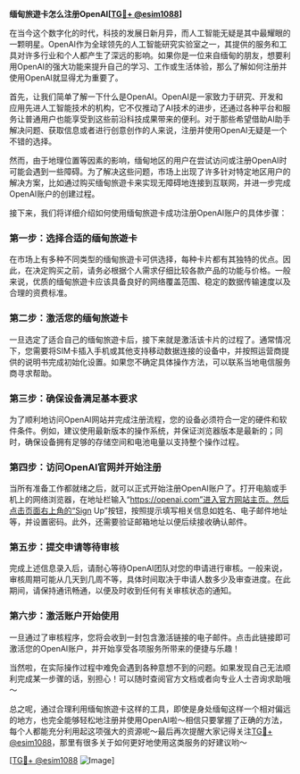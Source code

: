 **缅甸旅遊卡怎么注册OpenAI[[TG💪+ @esim1088](https://t.me/s/esim1088)]**

在当今这个数字化的时代，科技的发展日新月异，而人工智能无疑是其中最耀眼的一颗明星。OpenAI作为全球领先的人工智能研究实验室之一，其提供的服务和工具对许多行业和个人都产生了深远的影响。如果你是一位来自缅甸的朋友，想要利用OpenAI的强大功能来提升自己的学习、工作或生活体验，那么了解如何注册并使用OpenAI就显得尤为重要了。

首先，让我们简单了解一下什么是OpenAI。OpenAI是一家致力于研究、开发和应用先进人工智能技术的机构，它不仅推动了AI技术的进步，还通过各种平台和服务让普通用户也能享受到这些前沿科技成果带来的便利。对于那些希望借助AI助手解决问题、获取信息或者进行创意创作的人来说，注册并使用OpenAI无疑是一个不错的选择。

然而，由于地理位置等因素的影响，缅甸地区的用户在尝试访问或注册OpenAI时可能会遇到一些障碍。为了解决这些问题，市场上出现了许多针对特定地区用户的解决方案，比如通过购买缅甸旅遊卡来实现无障碍地连接到互联网，并进一步完成OpenAI账户的创建过程。

接下来，我们将详细介绍如何使用缅甸旅遊卡成功注册OpenAI账户的具体步骤：

### 第一步：选择合适的缅甸旅遊卡
在市场上有多种不同类型的缅甸旅遊卡可供选择，每种卡片都有其独特的优点。因此，在决定购买之前，请务必根据个人需求仔细比较各款产品的功能与价格。一般来说，优质的缅甸旅遊卡应该具备良好的网络覆盖范围、稳定的数据传输速度以及合理的资费标准。

### 第二步：激活您的缅甸旅遊卡
一旦选定了适合自己的缅甸旅遊卡后，接下来就是激活该卡片的过程了。通常情况下，您需要将SIM卡插入手机或其他支持移动数据连接的设备中，并按照运营商提供的说明书完成初始化设置。如果您不确定具体操作方法，可以联系当地电信服务商寻求帮助。

### 第三步：确保设备满足基本要求
为了顺利地访问OpenAI网站并完成注册流程，您的设备必须符合一定的硬件和软件条件。例如，建议使用最新版本的操作系统，并保证浏览器版本是最新的；同时，确保设备拥有足够的存储空间和电池电量以支持整个操作过程。

### 第四步：访问OpenAI官网并开始注册
当所有准备工作都就绪之后，就可以正式开始注册OpenAI账户了。打开电脑或手机上的网络浏览器，在地址栏输入“https://openai.com”进入官方网站主页。然后点击页面右上角的“Sign Up”按钮，按照提示填写相关信息如姓名、电子邮件地址等，并设置密码。此外，还需要验证邮箱地址以便后续接收确认邮件。

### 第五步：提交申请等待审核
完成上述信息录入后，请耐心等待OpenAI团队对您的申请进行审核。一般来说，审核周期可能从几天到几周不等，具体时间取决于申请人数多少及审查进度。在此期间，请保持通讯畅通，以便及时收到任何有关审核状态的通知。

### 第六步：激活账户开始使用
一旦通过了审核程序，您将会收到一封包含激活链接的电子邮件。点击此链接即可激活您的OpenAI账户，并开始享受各项服务所带来的便捷与乐趣！

当然啦，在实际操作过程中难免会遇到各种意想不到的问题。如果发现自己无法顺利完成某一步骤的话，别担心！可以随时查阅官方文档或者向专业人士咨询求助哦～

总之呢，通过合理利用缅甸旅遊卡这样的工具，即使是身处缅甸这样一个相对偏远的地方，也完全能够轻松地注册并使用OpenAI啦～相信只要掌握了正确的方法，每个人都能充分利用起这项强大的资源呢～最后再次提醒大家记得关注[TG💪+ @esim1088](https://t.me/s/esim1088)，那里有很多关于如何更好地使用这类服务的好建议哟～

[[TG💪+ @esim1088](https://t.me/s/esim1088) ![Image](https://i.postimg.cc/4NQfJmqS/Snipaste-2025-05-13-00-14-12.png)]